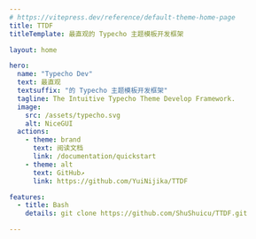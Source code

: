 ```yaml
---
# https://vitepress.dev/reference/default-theme-home-page
title: TTDF
titleTemplate: 最直观的 Typecho 主题模板开发框架

layout: home

hero:
  name: "Typecho Dev"
  text: 最直观
  textsuffix: "的 Typecho 主题模板开发框架"
  tagline: The Intuitive Typecho Theme Develop Framework.
  image:
    src: /assets/typecho.svg
    alt: NiceGUI
  actions:
    - theme: brand
      text: 阅读文档
      link: /documentation/quickstart
    - theme: alt
      text: GitHub↗
      link: https://github.com/YuiNijika/TTDF

features:
  - title: Bash
    details: git clone https://github.com/ShuShuicu/TTDF.git

---
```

<home/>
